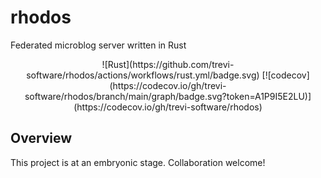 # rhodos
Federated microblog server written in Rust

<div align="center">
![Rust](https://github.com/trevi-software/rhodos/actions/workflows/rust.yml/badge.svg)
[![codecov](https://codecov.io/gh/trevi-software/rhodos/branch/main/graph/badge.svg?token=A1P9I5E2LU)](https://codecov.io/gh/trevi-software/rhodos)
</div>


## Overview
This project is at an embryonic stage. Collaboration welcome!